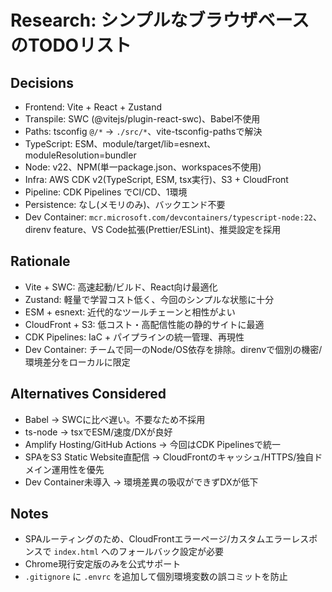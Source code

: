 # Research: シンプルなブラウザベースのTODOリスト

## Decisions
- Frontend: Vite + React + Zustand
- Transpile: SWC (@vitejs/plugin-react-swc)、Babel不使用
- Paths: tsconfig `@/*` → `./src/*`、vite-tsconfig-pathsで解決
- TypeScript: ESM、module/target/lib=esnext、moduleResolution=bundler
- Node: v22、NPM(単一package.json、workspaces不使用)
- Infra: AWS CDK v2(TypeScript, ESM, tsx実行)、S3 + CloudFront
- Pipeline: CDK Pipelines でCI/CD、1環境
- Persistence: なし(メモリのみ)、バックエンド不要
- Dev Container: `mcr.microsoft.com/devcontainers/typescript-node:22`、direnv feature、VS Code拡張(Prettier/ESLint)、推奨設定を採用

## Rationale
- Vite + SWC: 高速起動/ビルド、React向け最適化
- Zustand: 軽量で学習コスト低く、今回のシンプルな状態に十分
- ESM + esnext: 近代的なツールチェーンと相性がよい
- CloudFront + S3: 低コスト・高配信性能の静的サイトに最適
- CDK Pipelines: IaC + パイプラインの統一管理、再現性
- Dev Container: チームで同一のNode/OS依存を排除。direnvで個別の機密/環境差分をローカルに限定

## Alternatives Considered
- Babel → SWCに比べ遅い。不要なため不採用
- ts-node → tsxでESM/速度/DXが良好
- Amplify Hosting/GitHub Actions → 今回はCDK Pipelinesで統一
- SPAをS3 Static Website直配信 → CloudFrontのキャッシュ/HTTPS/独自ドメイン運用性を優先
- Dev Container未導入 → 環境差異の吸収ができずDXが低下

## Notes
- SPAルーティングのため、CloudFrontエラーページ/カスタムエラーレスポンスで `index.html` へのフォールバック設定が必要
- Chrome現行安定版のみを公式サポート
- `.gitignore` に `.envrc` を追加して個別環境変数の誤コミットを防止
